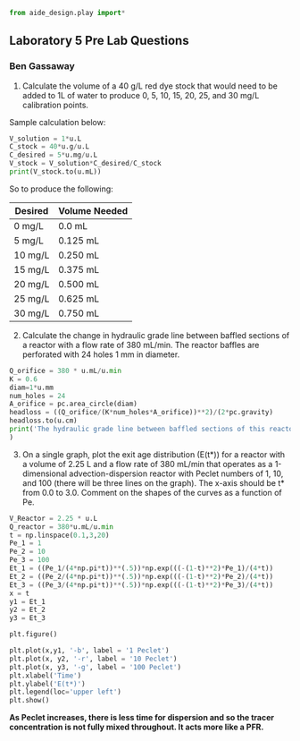 ```python
from aide_design.play import*
```

## Laboratory 5 Pre Lab Questions
### Ben Gassaway

1) Calculate the volume of a 40 g/L red dye stock that would need to be added to 1L of water to produce 0, 5, 10, 15, 20, 25, and 30 mg/L calibration points.

Sample calculation below:
```python
V_solution = 1*u.L
C_stock = 40*u.g/u.L
C_desired = 5*u.mg/u.L
V_stock = V_solution*C_desired/C_stock
print(V_stock.to(u.mL))
```
So to produce the following:

| Desired | Volume Needed |
| ------- | ------------- |
| 0 mg/L  |     0.0 mL          |
| 5 mg/L  |     0.125 mL          |
| 10 mg/L |   0.250 mL            |
| 15 mg/L |      0.375 mL        |
|    20 mg/L     |       0.500 mL       |
|   25 mg/L      |    0.625 mL         |
|   30 mg/L      |      0.750 mL        |

2)	Calculate the change in hydraulic grade line between baffled sections of a reactor with a flow rate of 380 mL/min. The reactor baffles are perforated with 24 holes 1 mm in diameter.

```python
Q_orifice = 380 * u.mL/u.min
K = 0.6
diam=1*u.mm
num_holes = 24
A_orifice = pc.area_circle(diam)
headloss = ((Q_orifice/(K*num_holes*A_orifice))**2)/(2*pc.gravity)
headloss.to(u.cm)
print('The hydraulic grade line between baffled sections of this reactor changes by', headloss.to(u.cm))
)
```

3)	On a single graph, plot the exit age distribution (E(t*)) for a reactor with a volume of 2.25 L and a flow rate of 380 mL/min that operates as a 1-dimensional advection-dispersion reactor with Peclet numbers of 1, 10, and 100 (there will be three lines on the graph). The x-axis should be t* from 0.0 to 3.0. Comment on the shapes of the curves as a function of Pe.

```python
V_Reactor = 2.25 * u.L
Q_reactor = 380*u.mL/u.min
t = np.linspace(0.1,3,20)
Pe_1 = 1
Pe_2 = 10
Pe_3 = 100
Et_1 = ((Pe_1/(4*np.pi*t))**(.5))*np.exp(((-(1-t)**2)*Pe_1)/(4*t))
Et_2 = ((Pe_2/(4*np.pi*t))**(.5))*np.exp(((-(1-t)**2)*Pe_2)/(4*t))
Et_3 = ((Pe_3/(4*np.pi*t))**(.5))*np.exp(((-(1-t)**2)*Pe_3)/(4*t))
x = t
y1 = Et_1
y2 = Et_2
y3 = Et_3

plt.figure()

plt.plot(x,y1, '-b', label = '1 Peclet')
plt.plot(x, y2, '-r', label = '10 Peclet')
plt.plot(x, y3, '-g', label = '100 Peclet')
plt.xlabel('Time')
plt.ylabel('E(t*)')
plt.legend(loc='upper left')
plt.show()
```
**As Peclet increases, there is less time for dispersion and so the tracer concentration is not fully mixed throughout. It acts more like a PFR.**
